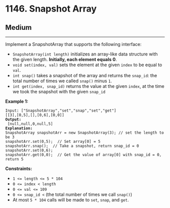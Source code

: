 # 1146. Snapshot Array

## Medium

***

Implement a SnapshotArray that supports the following interface:

* `SnapshotArray(int length)` initializes an array-like data structure with the given length. **Initially, each element equals 0**.
* `void set(index, val)` sets the element at the given `index` to be equal to `val`.
* `int snap()` takes a snapshot of the array and returns the `snap_id`: the total number of times we called `snap()` minus `1`.
* `int get(index, snap_id)` returns the value at the given `index`, at the time we took the snapshot with the given `snap_id`

&#x20;

**Example 1:**

<pre><code>Input: ["SnapshotArray","set","snap","set","get"]
[[3],[0,5],[],[0,6],[0,0]]
<strong>Output:
</strong> [null,null,0,null,5]
<strong>Explanation: 
</strong>SnapshotArray snapshotArr = new SnapshotArray(3); // set the length to be 3
snapshotArr.set(0,5);  // Set array[0] = 5
snapshotArr.snap();  // Take a snapshot, return snap_id = 0
snapshotArr.set(0,6);
snapshotArr.get(0,0);  // Get the value of array[0] with snap_id = 0, return 5</code></pre>

&#x20;

**Constraints:**

* `1 <= length <= 5 * 104`
* `0 <= index < length`
* `0 <= val <= 109`
* `0 <= snap_id <` (the total number of times we call `snap()`)
* At most `5 * 104` calls will be made to `set`, `snap`, and `get`.
